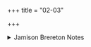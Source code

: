 +++
title = "02-03"

+++

<details><summary>Jamison Brereton Notes</summary>

These verses contain 3rd pl. act. root aorists ánu gman (2b) and ánu … guḥ (3b) to the associated roots √gam and √gā respectively, with no apparent difference in semantics. Here one might almost invoke the much over-used explanation of metrical convenience: both of these 3rd plurals are always (gman) or almost always (guḥ) pāda-final, with the first “making position” with a preceding light syllable (often ánu) and the latter not.
</details>
